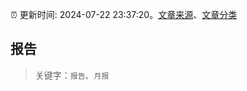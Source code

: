 :alarm_clock: 更新时间: 2024-07-22 23:37:20。[文章来源](/README.md)、[文章分类](/TAGS.md)

## 报告


> 关键字：`报告`、`月报`



